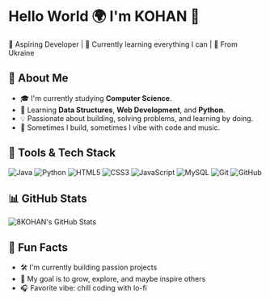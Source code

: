 # Hello World 🌍 I'm KOHAN 👋

🚀 Aspiring Developer | 🌱 Currently learning everything I can | 📍 From Ukraine

## 📌 About Me

- 🎓 I'm currently studying **Computer Science**.
- 🧠 Learning **Data Structures**, **Web Development**, and **Python**.
- 💡 Passionate about building, solving problems, and learning by doing.
- 🎵 Sometimes I build, sometimes I vibe with code and music.

## 🧰 Tools & Tech Stack

![Java](https://img.shields.io/badge/Java-F80000?style=flat&logo=java&logoColor=white)
![Python](https://img.shields.io/badge/Python-3776AB?style=flat&logo=python&logoColor=white)
![HTML5](https://img.shields.io/badge/HTML5-E34F26?style=flat&logo=html5&logoColor=white)
![CSS3](https://img.shields.io/badge/CSS3-1572B6?style=flat&logo=css3&logoColor=white)
![JavaScript](https://img.shields.io/badge/JavaScript-F7DF1E?style=flat&logo=javascript&logoColor=black)
![MySQL](https://img.shields.io/badge/MySQL-4479A1?style=flat&logo=mysql&logoColor=white)
![Git](https://img.shields.io/badge/Git-F05032?style=flat&logo=git&logoColor=white)
![GitHub](https://img.shields.io/badge/GitHub-181717?style=flat&logo=github&logoColor=white)

## 📊 GitHub Stats

<!-- Можно использовать реальные GitHub-статистики -->
![8KOHAN's GitHub Stats](https://github-readme-stats.vercel.app/api?username=8KOHAN&show_icons=true&theme=tokyonight)

## 🎯 Fun Facts

- 🛠️ I'm currently building passion projects
- 🌱 My goal is to grow, explore, and maybe inspire others
- 🎧 Favorite vibe: chill coding with lo-fi
